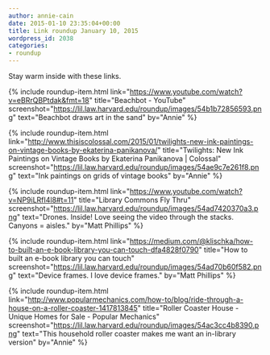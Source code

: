 ```yaml
---
author: annie-cain
date: 2015-01-10 23:35:04+00:00
title: Link roundup January 10, 2015
wordpress_id: 2038
categories:
- roundup
---
```


Stay warm inside with these links.

{% include roundup-item.html
  link="https://www.youtube.com/watch?v=eBRrQBPtdak&fmt=18"
  title="Beachbot - YouTube"
  screenshot="https://lil.law.harvard.edu/roundup/images/54b1b72856593.png"
  text="Beachbot draws art in the sand"
  by="Annie"
%}

{% include roundup-item.html
  link="http://www.thisiscolossal.com/2015/01/twilights-new-ink-paintings-on-vintage-books-by-ekaterina-panikanova/"
  title="Twilights: New Ink Paintings on Vintage Books by Ekaterina Panikanova | Colossal"
  screenshot="https://lil.law.harvard.edu/roundup/images/54ae9c7e261f8.png"
  text="Ink paintings on grids of vintage books"
  by="Annie"
%}

{% include roundup-item.html
  link="https://www.youtube.com/watch?v=NP9iLRfI4l8#t=11"
  title="Library Commons Fly Thru"
  screenshot="https://lil.law.harvard.edu/roundup/images/54ad7420370a3.png"
  text="Drones. Inside! Love seeing the video through the stacks. Canyons = aisles."
  by="Matt Phillips"
%}

{% include roundup-item.html
  link="https://medium.com/@klischka/how-to-built-an-e-book-library-you-can-touch-dfa4828f0790"
  title="How to built an e-book library you can touch"
  screenshot="https://lil.law.harvard.edu/roundup/images/54ad70b60f582.png"
  text="Device frames. I love device frames."
  by="Matt Phillips"
%}

{% include roundup-item.html
  link="http://www.popularmechanics.com/how-to/blog/ride-through-a-house-on-a-roller-coaster-1417813845"
  title="Roller Coaster House - Unique Homes for Sale - Popular Mechanics"
  screenshot="https://lil.law.harvard.edu/roundup/images/54ac3cc4b8390.png"
  text="This household roller coaster makes me want an in-library version"
  by="Annie"
%}
